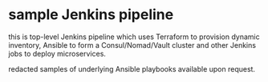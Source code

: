 # sample Jenkins pipeline

this is top-level Jenkins pipeline which uses Terraform to provision dynamic inventory, Ansible to form a Consul/Nomad/Vault cluster and other Jenkins jobs to deploy microservices.

redacted samples of underlying Ansible playbooks available upon request.




